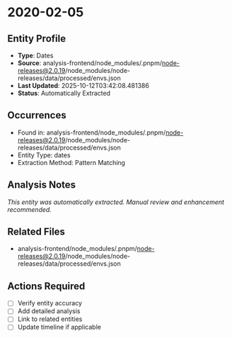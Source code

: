 # 2020-02-05

## Entity Profile
- **Type**: Dates
- **Source**: analysis-frontend/node_modules/.pnpm/node-releases@2.0.19/node_modules/node-releases/data/processed/envs.json
- **Last Updated**: 2025-10-12T03:42:08.481386
- **Status**: Automatically Extracted

## Occurrences
- Found in: analysis-frontend/node_modules/.pnpm/node-releases@2.0.19/node_modules/node-releases/data/processed/envs.json
- Entity Type: dates
- Extraction Method: Pattern Matching

## Analysis Notes
*This entity was automatically extracted. Manual review and enhancement recommended.*

## Related Files
- analysis-frontend/node_modules/.pnpm/node-releases@2.0.19/node_modules/node-releases/data/processed/envs.json

## Actions Required
- [ ] Verify entity accuracy
- [ ] Add detailed analysis
- [ ] Link to related entities
- [ ] Update timeline if applicable
